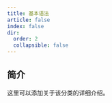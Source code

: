 ```yaml
---
title: 基本语法
article: false
index: false
dir:
  order: 2
  collapsible: false
---
```


## 简介

这里可以添加关于该分类的详细介绍。
